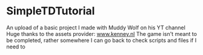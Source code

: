 # SimpleTDTutorial
An upload of a basic project I made with Muddy Wolf on his YT channel
Huge thanks to the assets provider: www.kenney.nl
The game isn't meant to be completed, rather somewhere I can go back to check scripts and files if I need to
